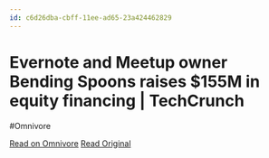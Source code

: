 ```yaml
---
id: c6d26dba-cbff-11ee-ad65-23a424462829
---
```


# Evernote and Meetup owner Bending Spoons raises $155M in equity financing | TechCrunch
#Omnivore

[Read on Omnivore](https://omnivore.app/me/evernote-and-meetup-owner-bending-spoons-raises-155-m-in-equity--18daccad5e0)
[Read Original](https://techcrunch.com/2024/02/15/evernote-and-meetup-owner-bending-spoons-raises-155m-in-equity-financing/)


